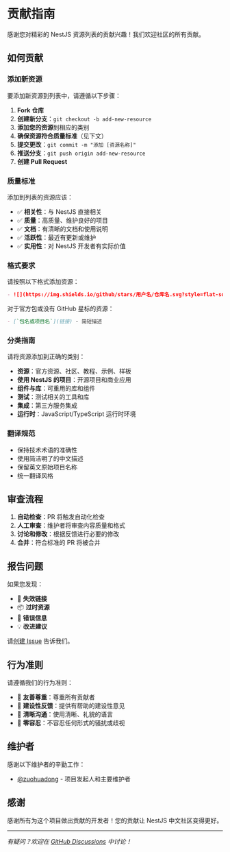 # 贡献指南

感谢您对精彩的 NestJS 资源列表的贡献兴趣！我们欢迎社区的所有贡献。

## 如何贡献

### 添加新资源

要添加新资源到列表中，请遵循以下步骤：

1. **Fork 仓库**
2. **创建新分支**：`git checkout -b add-new-resource`
3. **添加您的资源**到相应的类别
4. **确保资源符合质量标准**（见下文）
5. **提交更改**：`git commit -m "添加 [资源名称]"`
6. **推送分支**：`git push origin add-new-resource`
7. **创建 Pull Request**

### 质量标准

添加到列表的资源应该：

- ✅ **相关性**：与 NestJS 直接相关
- ✅ **质量**：高质量、维护良好的项目
- ✅ **文档**：有清晰的文档和使用说明
- ✅ **活跃性**：最近有更新或维护
- ✅ **实用性**：对 NestJS 开发者有实际价值

### 格式要求

请按照以下格式添加资源：

```markdown
- ![](https://img.shields.io/github/stars/用户名/仓库名.svg?style=flat-square) [`包名或项目名`](链接) - 简短描述
```

对于官方包或没有 GitHub 星标的资源：

```markdown
- [`包名或项目名`](链接) - 简短描述
```

### 分类指南

请将资源添加到正确的类别：

- **资源**：官方资源、社区、教程、示例、样板
- **使用 NestJS 的项目**：开源项目和商业应用
- **组件与库**：可重用的库和组件
- **测试**：测试相关的工具和库
- **集成**：第三方服务集成
- **运行时**：JavaScript/TypeScript 运行时环境

### 翻译规范

- 保持技术术语的准确性
- 使用简洁明了的中文描述
- 保留英文原始项目名称
- 统一翻译风格

## 审查流程

1. **自动检查**：PR 将触发自动化检查
2. **人工审查**：维护者将审查内容质量和格式
3. **讨论和修改**：根据反馈进行必要的修改
4. **合并**：符合标准的 PR 将被合并

## 报告问题

如果您发现：

- 🔗 **失效链接**
- 📦 **过时资源**
- 🐛 **错误信息**
- 💡 **改进建议**

请[创建 Issue](https://github.com/nestcn/docs.nestjs.cn/issues) 告诉我们。

## 行为准则

请遵循我们的行为准则：

- 🤝 **友善尊重**：尊重所有贡献者
- 🎯 **建设性反馈**：提供有帮助的建设性意见
- 📝 **清晰沟通**：使用清晰、礼貌的语言
- 🚫 **零容忍**：不容忍任何形式的骚扰或歧视

## 维护者

感谢以下维护者的辛勤工作：

- [@zuohuadong](https://github.com/zuohuadong) - 项目发起人和主要维护者

## 感谢

感谢所有为这个项目做出贡献的开发者！您的贡献让 NestJS 中文社区变得更好。

---

*有疑问？欢迎在 [GitHub Discussions](https://github.com/nestcn/docs.nestjs.cn/discussions) 中讨论！*
